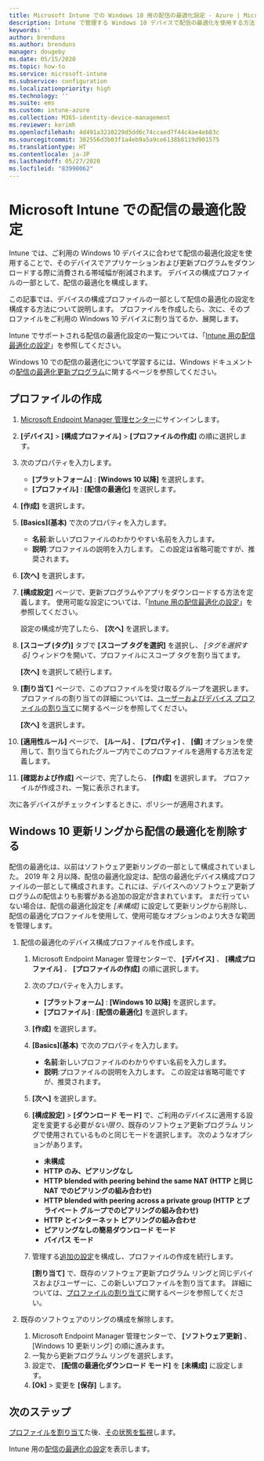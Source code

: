 ```yaml
---
title: Microsoft Intune での Windows 10 用の配信の最適化設定 - Azure | Microsoft Docs
description: Intune で管理する Windows 10 デバイスで配信の最適化を使用する方法を構成します。 Intune では、デバイス構成プロファイルを作成してインターネットから更新プログラムをインストールします。 また、既存の更新プログラム リングを配信の最適化プロファイルに置き換える方法についても確認します。
keywords: ''
author: brenduns
ms.author: brenduns
manager: dougeby
ms.date: 05/15/2020
ms.topic: how-to
ms.service: microsoft-intune
ms.subservice: configuration
ms.localizationpriority: high
ms.technology: ''
ms.suite: ems
ms.custom: intune-azure
ms.collection: M365-identity-device-management
ms.reviewer: kerimh
ms.openlocfilehash: 4d491a3210229d5dd6c74ccaed7f44c4ae4eb83c
ms.sourcegitcommit: 302556d3b03f1a4eb9a5a9ce6138b8119d901575
ms.translationtype: HT
ms.contentlocale: ja-JP
ms.lasthandoff: 05/27/2020
ms.locfileid: "83990062"
---
```

# <a name="delivery-optimization-settings-in-microsoft-intune"></a>Microsoft Intune での配信の最適化設定

Intune では、ご利用の Windows 10 デバイスに合わせて配信の最適化設定を使用することで、そのデバイスでアプリケーションおよび更新プログラムをダウンロードする際に消費される帯域幅が削減されます。 デバイスの構成プロファイルの一部として、配信の最適化を構成します。  

この記事では、デバイスの構成プロファイルの一部として配信の最適化の設定を構成する方法について説明します。 プロファイルを作成したら、次に、そのプロファイルをご利用の Windows 10 デバイスに割り当てるか、展開します。

Intune でサポートされる配信の最適化設定の一覧については、「[Intune 用の配信最適化の設定](delivery-optimization-settings.md)」を参照してください。  

Windows 10 での配信の最適化について学習するには、Windows ドキュメントの[配信の最適化更新プログラム](https://docs.microsoft.com/windows/deployment/update/waas-delivery-optimization)に関するページを参照してください。  

## <a name="create-the-profile"></a>プロファイルの作成

1. [Microsoft Endpoint Manager 管理センター](https://go.microsoft.com/fwlink/?linkid=2109431)にサインインします。

2. **[デバイス]**  >  **[構成プロファイル]**  >  **[プロファイルの作成]** の順に選択します。

3. 次のプロパティを入力します。

   - **[プラットフォーム]** : **[Windows 10 以降]** を選択します。
   - **[プロファイル]** : **[配信の最適化]** を選択します。

4. **[作成]** を選択します。

5. **[Basics]\(基本\)** で次のプロパティを入力します。

   - **名前**:新しいプロファイルのわかりやすい名前を入力します。
   - **説明**:プロファイルの説明を入力します。 この設定は省略可能ですが、推奨されます。

6. **[次へ]** を選択します。

7. **[構成設定]** ページで、更新プログラムやアプリをダウンロードする方法を定義します。 使用可能な設定については、「[Intune 用の配信最適化の設定](delivery-optimization-settings.md)」を参照してください。

   設定の構成が完了したら、 **[次へ]** を選択します。

8. **[スコープ (タグ)]** タブで **[スコープ タグを選択]** を選択し、 *[タグを選択する]* ウィンドウを開いて、プロファイルにスコープ タグを割り当てます。
  
   **[次へ]** を選択して続行します。

9. **[割り当て]** ページで、このプロファイルを受け取るグループを選択します。 プロファイルの割り当ての詳細については、[ユーザーおよびデバイス プロファイルの割り当て](../configuration/device-profile-assign.md)に関するページを参照してください。

   **[次へ]** を選択します。

10. **[適用性ルール]** ページで、 **[ルール]** 、 **[プロパティ]** 、 **[値]** オプションを使用して、割り当てられたグループ内でこのプロファイルを適用する方法を定義します。

11. **[確認および作成]** ページで、完了したら、 **[作成]** を選択します。 プロファイルが作成され、一覧に表示されます。

次に各デバイスがチェックインするときに、ポリシーが適用されます。

## <a name="remove-delivery-optimization-from-windows-10-update-rings"></a>Windows 10 更新リングから配信の最適化を削除する

配信の最適化は、以前はソフトウェア更新リングの一部として構成されていました。 2019 年 2 月以降、配信の最適化設定は、配信の最適化デバイス構成プロファイルの一部として構成されます。これには、デバイスへのソフトウェア更新プログラムの配信よりも影響がある追加の設定が含まれています。 まだ行っていない場合は、配信の最適化設定を *[未構成]* に設定して更新リングから削除し、配信の最適化プロファイルを使用して、使用可能なオプションのより大きな範囲を管理します。

1. 配信の最適化のデバイス構成プロファイルを作成します。

    1. Microsoft Endpoint Manager 管理センターで、 **[デバイス]** 、 **[構成プロファイル]** 、 **[プロファイルの作成]** の順に選択します。
    2. 次のプロパティを入力します。

        - **[プラットフォーム]** : **[Windows 10 以降]** を選択します。
        - **[プロファイル]** : **[配信の最適化]** を選択します。

    3. **[作成]** を選択します。
    4. **[Basics]\(基本\)** で次のプロパティを入力します。

        - **名前**:新しいプロファイルのわかりやすい名前を入力します。
        - **説明**:プロファイルの説明を入力します。 この設定は省略可能ですが、推奨されます。

    5. **[次へ]** を選択します。
    6. **[構成設定]**  >  **[ダウンロード モード]** で、ご利用のデバイスに適用する設定を変更する必要が*ない限り*、既存のソフトウェア更新プログラム リングで使用されているものと同じモードを選択します。 次のようなオプションがあります。

        - **未構成**
        - **HTTP のみ、ピアリングなし**
        - **HTTP blended with peering behind the same NAT (HTTP と同じ NAT でのピアリングの組み合わせ)**
        - **HTTP blended with peering across a private group (HTTP とプライベート グループでのピアリングの組み合わせ)**
        - **HTTP とインターネット ピアリングの組み合わせ**
        - **ピアリングなしの簡易ダウンロード モード**
        - **バイパス モード**

    7. 管理する[追加の設定](delivery-optimization-settings.md)を構成し、プロファイルの作成を続行します。

        **[割り当て]** で、既存のソフトウェア更新プログラム リングと同じデバイスおよびユーザーに、この新しいプロファイルを割り当てます。 詳細については、[プロファイルの割り当て](device-profile-assign.md)に関するページを参照してください。

2. 既存のソフトウェアのリングの構成を解除します。

    1. Microsoft Endpoint Manager 管理センターで、 **[ソフトウェア更新]** 、[Windows 10 更新リング] の順に進みます。
    2. 一覧から更新プログラム リングを選択します。
    3. 設定で、 **[配信の最適化ダウンロード モード]** を **[未構成]** に設定します。
    4. **[Ok]**  >  変更を **[保存]** します。

## <a name="next-steps"></a>次のステップ

[プロファイルを割り当て](device-profile-assign.md)た後、[その状態を監視](device-profile-monitor.md)します。

Intune 用の[配信の最適化の設定](delivery-optimization-settings.md)を表示します。
